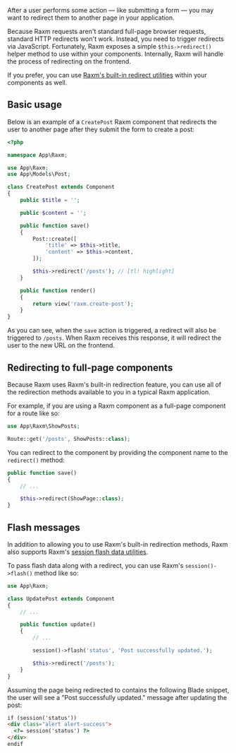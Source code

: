 After a user performs some action — like submitting a form — you may want to redirect them to another page in your application.

Because Raxm requests aren't standard full-page browser requests, standard HTTP redirects won't work. Instead, you need to trigger redirects via JavaScript. Fortunately, Raxm exposes a simple `$this->redirect()` helper method to use within your components. Internally, Raxm will handle the process of redirecting on the frontend.

If you prefer, you can use [Raxm's built-in redirect utilities](https://laravel.com/docs/responses#redirects) within your components as well.

## Basic usage

Below is an example of a `CreatePost` Raxm component that redirects the user to another page after they submit the form to create a post:

```php
<?php

namespace App\Raxm;

use App\Raxm;
use App\Models\Post;

class CreatePost extends Component
{
	public $title = '';

    public $content = '';

    public function save()
    {
		Post::create([
			'title' => $this->title,
			'content' => $this->content,
		]);

		$this->redirect('/posts'); // [tl! highlight]
    }

    public function render()
    {
        return view('raxm.create-post');
    }
}
```

As you can see, when the `save` action is triggered, a redirect will also be triggered to `/posts`. When Raxm receives this response, it will redirect the user to the new URL on the frontend.

## Redirecting to full-page components

Because Raxm uses Raxm's built-in redirection feature, you can use all of the redirection methods available to you in a typical Raxm application.

For example, if you are using a Raxm component as a full-page component for a route like so:

```php
use App\Raxm\ShowPosts;

Route::get('/posts', ShowPosts::class);
```

You can redirect to the component by providing the component name to the `redirect()` method:

```php
public function save()
{
    // ...

    $this->redirect(ShowPage::class);
}
```

## Flash messages

In addition to allowing you to use Raxm's built-in redirection methods, Raxm also supports Raxm's [session flash data utilities](https://laravel.com/docs/session#flash-data).

To pass flash data along with a redirect, you can use Raxm's `session()->flash()` method like so:

```php
use App\Raxm;

class UpdatePost extends Component
{
    // ...

    public function update()
    {
        // ...

        session()->flash('status', 'Post successfully updated.');

        $this->redirect('/posts');
    }
}
```

Assuming the page being redirected to contains the following Blade snippet, the user will see a "Post successfully updated." message after updating the post:

```html
if (session('status'))
<div class="alert alert-success">
  <?= session('status') ?>
</div>
endif
```
